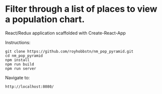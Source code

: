 # Filter through a list of places to view a population chart.

React/Redux application scaffolded with Create-React-App

Instructions:

```
git clone https://github.com/royhobbstn/nm_pop_pyramid.git
cd nm_pop_pyramid
npm install
npm run build
npm run server
```

Navigate to:
```
http://localhost:8080/
```